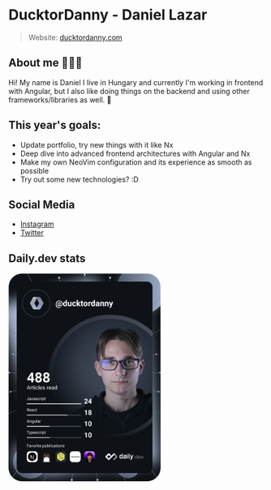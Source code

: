 # DucktorDanny - Daniel Lazar

> Website: [ducktordanny.com](https://ducktordanny.com)

## About me 🙆🏼‍♂️

Hi! My name is Daniel I live in Hungary and currently I'm working in frontend with Angular, but I also like doing things on the backend and using other frameworks/libraries as well. 🔧

## This year's goals:

- Update portfolio, try new things with it like Nx
- Deep dive into advanced frontend architectures with Angular and Nx
- Make my own NeoVim configuration and its experience as smooth as possible
- Try out some new technologies? :D

## Social Media

- [Instagram](https://instagram.com/ducktordanny)
- [Twitter](https://twitter.com/ducktordanny)

## Daily.dev stats

<a href="https://app.daily.dev/ducktordanny"><img src="https://github.com/ducktordanny/ducktordanny/blob/main/devcard.svg" width="300" alt="DucktorDanny's Dev Card"/></a>
